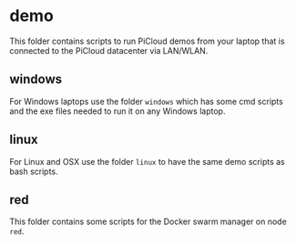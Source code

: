 # demo

This folder contains scripts to run PiCloud demos from your laptop that is connected
to the PiCloud datacenter via LAN/WLAN.

## windows

For Windows laptops use the folder `windows` which has some cmd scripts and the
exe files needed to run it on any Windows laptop.

## linux

For Linux and OSX use the folder `linux` to have the same demo scripts as bash scripts.

## red

This folder contains some scripts for the Docker swarm manager on node `red`.
